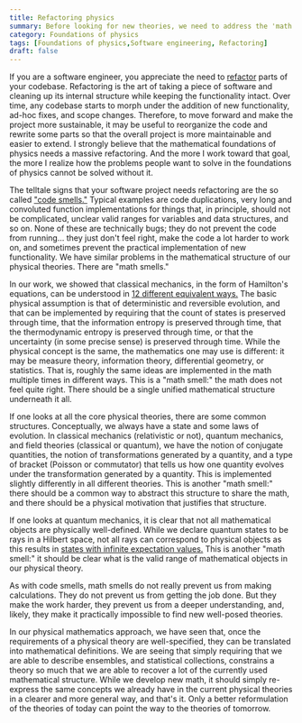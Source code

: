 ```yaml
---
title: Refactoring physics
summary: Before looking for new theories, we need to address the 'math smells' of the current ones
category: Foundations of physics
tags: [Foundations of physics,Software engineering, Refactoring]
draft: false
---
```


If you are a software engineer, you appreciate the need to [refactor](https://en.wikipedia.org/wiki/Code_refactoring) parts of your codebase. Refactoring is the art of taking a piece of software and cleaning up its internal structure while keeping the functionality intact. Over time, any codebase starts to morph under the addition of new functionality, ad-hoc fixes, and scope changes. Therefore, to move forward and make the project more sustainable, it may be useful to reorganize the code and rewrite some parts so that the overall project is more maintainable and easier to extend. I strongly believe that the mathematical foundations of physics needs a massive refactoring. And the more I work toward that goal, the more I realize how the problems people want to solve in the foundations of physics cannot be solved without it.

The telltale signs that your software project needs refactoring are the so called ["code smells."](https://en.wikipedia.org/wiki/Code_smell) Typical examples are code duplications, very long and convoluted function implementations for things that, in principle, should not be complicated, unclear valid ranges for variables and data structures, and so on. None of these are technically bugs; they do not prevent the code from running... they just don't feel right, make the code a lot harder to work on, and sometimes prevent the practical implementation of new functionality. We have similar problems in the mathematical structure of our physical theories. There are "math smells."

In our work, we showed that classical mechanics, in the form of Hamilton's equations, can be understood in [12 different equivalent ways.](https://youtu.be/OhH7OYon0LE) The basic physical assumption is that of deterministic and reversible evolution, and that can be implemented by requiring that the count of states is preserved through time, that the information entropy is preserved through time, that the thermodynamic entropy is preserved through time, or that the uncertainty (in some precise sense) is preserved through time. While the physical concept is the same, the mathematics one may use is different: it may be measure theory, information theory, differential geometry, or statistics. That is, roughly the same ideas are implemented in the math multiple times in different ways. This is a "math smell:" the math does not feel quite right. There should be a single unified mathematical structure underneath it all.

If one looks at all the core physical theories, there are some common structures. Conceptually, we always have a state and some laws of evolution. In classical mechanics (relativistic or not), quantum mechanics, and field theories (classical or quantum), we have the notion of conjugate quantities, the notion of transformations generated by a quantity, and a type of bracket (Poisson or commutator) that tells us how one quantity evolves under the transformation generated by a quantity. This is implemented slightly differently in all different theories. This is another "math smell:" there should be a common way to abstract this structure to share the math, and there should be a physical motivation that justifies that structure.

If one looks at quantum mechanics, it is clear that not all mathematical objects are physically well-defined. While we declare quantum states to be rays in a Hilbert space, not all rays can correspond to physical objects as this results in [states with infinite expectation values.](https://youtu.be/Grn8AGB9oF8) This is another "math smell:" it should be clear what is the valid range of mathematical objects in our physical theory.

As with code smells, math smells do not really prevent us from making calculations. They do not prevent us from getting the job done. But they make the work harder, they prevent us from a deeper understanding, and, likely, they make it practically impossible to find new well-posed theories.

In our physical mathematics approach, we have seen that, once the requirements of a physical theory are well-specified, they can be translated into mathematical definitions. We are seeing that simply requiring that we are able to describe ensembles, and statistical collections, constrains a theory so much that we are able to recover a lot of the currently used mathematical structure. While we develop new math, it should simply re-express the same concepts we already have in the current physical theories in a clearer and more general way, and that's it. Only a better reformulation of the theories of today can point the way to the theories of tomorrow.
